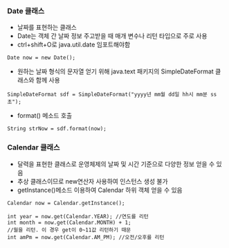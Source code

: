 ### Date 클래스
* 날짜를 표현하는 클래스
* Date는 객체 간 날짜 정보 주고받을 때 매개 변수나 리턴 타입으로 주로 사용
* ctrl+shift+O로 java.util.date 임포트해야함
```
Date now = new Date();
```
* 원하는 날짜 형식의 문자열 얻기 위해 java.text 패키지의 SimpleDateFormat 클래스와 함께 사용
```
SimpleDateFormat sdf = SimpleDateFormat("yyyy년 mm월 dd일 hh시 mm분 ss초");
```
* format() 메소드 호출
```
String strNow = sdf.format(now);
```

### Calendar 클래스
* 달력을 표현한 클래스로 운영체제의 날짜 및 시간 기준으로 다양한 정보 얻을 수 있음
* 추상 클래스이므로 new연산자 사용하여 인스턴스 생성 불가
* getInstance()메소드 이용하여 Calendar 하위 객체 얻을 수 있음
```
Calendar now = Calendar.getInstance();
```
```
int year = now.get(Calendar.YEAR); //연도를 리턴
int month = now.get(Calendar.MONTH) + 1; 
//월을 리턴. 이 경우 get이 0~11값 리턴하기 때문
int amPm = now.get(Calendar.AM_PM); //오전/오후를 리턴
```
